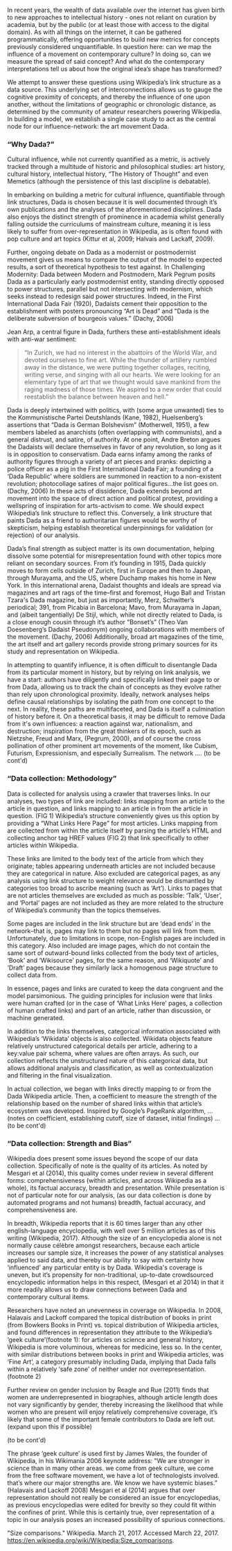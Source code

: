 In recent years, the wealth of data available over the internet has given birth to new approaches to intellectual history - ones not reliant on curation by academia, but by the public (or at least those with access to the digital domain). As with all things on the internet, it can be gathered programmatically, offering opportunities to build new metrics for concepts previously considered unquantifiable. In question here: can we map the influence of a movement on contemporary culture? In doing so, can we measure the spread of said concept? And what do the contemporary interpretations tell us about how the original idea’s shape has transformed?

We attempt to answer these questions using Wikipedia’s link structure as a data source. This underlying set of interconnections allows us to gauge the cognitive proximity of concepts, and thereby the influence of one upon another, without the limitations of geographic or chronologic distance, as determined by the community of amateur researchers powering Wikipedia. In building a model, we establish a single case study to act as the central node for our influence-network: the art movement Dada.

### “Why Dada?”

Cultural influence, while not currently quantified as a metric, is actively tracked through a multitude of historic and philosophical studies: art history, cultural history, intellectual history, “The History of Thought” and even Memetics (although the persistence of this last discipline is debatable).

In embarking on building a metric for cultural influence, quantifiable through link structures, Dada is chosen because it is well documented through it’s own publications and the analyses of the aforementioned disciplines. Dada also enjoys the distinct strength of prominence in academia whilst generally falling outside the curriculums of mainstream culture, meaning it is less likely to suffer from over-representation in Wikipedia, as is often found with pop culture and art topics (Kittur et al, 2009; Halvais and Lackaff, 2009).

Further, ongoing debate on Dada as a modernist or postmodernist movement gives us means to compare the output of the model to expected results, a sort of theoretical hypothesis to test against. In Challenging Modernity: Dada between Modern and Postmodern, Mark Pegrum posits Dada as a particularly early postmodernist entity, standing directly opposed to power structures, parallel but not intersecting with modernism, which seeks instead to redesign said power structures. Indeed, in the First International Dada Fair (1920), Dadaists cement their opposition to the establishment with posters pronouncing “Art is Dead” and "Dada is the deliberate subversion of bourgeois values.” (Dachy, 2006)

Jean Arp, a central figure in Dada, furthers these anti-establishment ideals with anti-war sentiment:

> “In Zurich, we had no interest in the abattoirs of the World War, and devoted ourselves to fine art. While the thunder of artillery rumbled away in the distance, we were putting together collages, reciting, writing verse, and singing with all our hearts. We were looking for an elementary type of art that we thought would save mankind from the raging madness of those times. We aspired to a new order that could reestablish the balance between heaven and hell.”

Dada is deeply intertwined with politics, with (some argue unwanted) ties to the Kommunistische Partei Deutshlands (Kane, 1982), Huelsenberg’s assertions that “Dada is German Bolshevism” (Motherwell, 1951), a few members labeled as anarchists (often overlapping with communists), and a general distrust, and satire, of authority. At one point, Andre Breton argues the Dadaists will declare themselves in favor of any revolution, so long as it is in opposition to conservatism. Dada earns infamy among the ranks of authority figures through a variety of art pieces and pranks: depicting a police officer as a pig in the First International Dada Fair; a founding of a ‘Dada Republic’ where soldiers are summoned in reaction to a non-existent revolution; photocollage satires of major political figures...the list goes on. (Dachy, 2006) In these acts of dissidence, Dada extends beyond art movement into the space of direct action and political protest, providing a wellspring of inspiration for arts-activism to come. We should expect Wikipedia’s link structure to reflect this. Conversely, a link structure that paints Dada as a friend to authoritarian figures would be worthy of skepticism, helping establish theoretical underpinnings for validation (or rejection) of our analysis.

Dada’s final strength as subject matter is its own documentation, helping dissolve some potential for misrepresentation found with other topics more reliant on secondary sources. From it’s founding in 1915, Dada quickly moves to form cells outside of Zurich, first in Europe and then to Japan, through Murayama, and the US, where Duchamp makes his home in New York. In this international arena, Dadaist thoughts and ideals are spread via magazines and art rags of the time–first and foremost, Hugo Ball and Tristan Tzara's Dada magazine, but just as importantly, Merz, Schwitter’s periodical; 391, from Picabia in Barcelona; Mavo, from Murayama in Japan, and (albeit tangentially) De Stijl, which, while not directly related to Dada, is a close enough cousin through it’s author “Bonset’s” (Theo Van Doesenberg’s Dadaist Pseudonym) ongoing collaborations with members of the movement. (Dachy, 2006) Additionally, broad art magazines of the time, the art itself and art gallery records provide strong primary sources for its study and representation on Wikipedia.

In attempting to quantify influence, it is often difficult to disentangle Dada from its particular moment in history, but by relying on link analysis, we have a start: authors have diligently and specifically linked their page to or from Dada, allowing us to track the chain of concepts as they evolve rather than rely upon chronological proximity. Ideally, network analyses helps define causal relationships by isolating the path from one concept to the next. In reality, these paths are multifaceted, and Dada is itself a culmination of history before it. On a theoretical basis, it may be difficult to remove Dada from it's own influences: a reaction against war, nationalism, and destruction; inspiration from the great thinkers of its epoch, such as Nietzshe, Freud and Marx, (Pegrum, 2000), and of course the cross pollination of other prominent art movements of the moment, like Cubism, Futurism, Expressionism, and especially Surrealism. The network …. (to be cont'd)


### “Data collection: Methodology”

Data is collected for analysis using a crawler that traverses links. In our analyses, two types of link are included: links mapping from an article to the article in question, and links mapping to an article in from the article in question. (FIG 1) Wikipedia’s structure conveniently gives us this option by providing a “What Links Here Page” for most articles. Links mapping from are collected from within the article itself by parsing the article’s HTML and collecting anchor tag HREF values (FIG 2) that link specifically to other articles within Wikipedia.

These links are limited to the body text of the article from which they originate; tables appearing underneath articles are not included because they are categorical in nature. Also excluded are categorical pages, as any analysis using link structure to weight relevance would be dismantled by categories too broad to ascribe meaning (such as ‘Art’). Links to pages that are not articles themselves are excluded as much as possible: ‘Talk’, ‘User’, and ‘Portal’ pages are not included as they are more related to the structure of Wikipedia’s community than the topics themselves.

Some pages are included in the link structure but are ‘dead ends’ in the network–that is, pages may link to them but no pages will link from them. Unfortunately, due to limitations in scope, non-English pages are included in this category. Also included are image pages, which do not contain the same sort of outward-bound links collected from the body text of articles, ‘Book’ and ‘Wikisource’ pages, for the same reason, and ‘Wikiquote’ and ‘Draft’ pages because they similarly lack a homogenous page structure to collect data from.

In essence, pages and links are curated to keep the data congruent and the model parsimonious. The guiding principles for inclusion were that links were human crafted (or in the case of ‘What Links Here’ pages, a collection of human crafted links) and part of an article, rather than discussion, or machine generated.

In addition to the links themselves, categorical information associated with Wikipedia’s ‘Wikidata’ objects is also collected. Wikidata objects feature relatively unstructured categorical details per article, adhering to a key:value pair schema, where values are often arrays. As such, our collection reflects the unstructured nature of this categorical data, but allows additional analysis and classification, as well as contextualization and filtering in the final visualization.

In actual collection, we began with links directly mapping to or from the Dada Wikipedia article. Then, a coefficient to measure the strength of the relationship based on the number of shared links within that article’s ecosystem was developed. Inspired by Google’s PageRank algorithm, … (notes on coefficient, establishing cutoff, size of dataset, initial findings) … (to be cont'd)


### “Data collection: Strength and Bias”

Wikipedia does present some issues beyond the scope of our data collection. Specifically of note is the quality of its articles. As noted by Mesgari et al (2014), this quality comes under review in several different forms: comprehensiveness (within articles, and across Wikipedia as a whole), its factual accuracy, breadth and presentation. While presentation is not of particular note for our analysis, (as our data collection is done by automated programs and not humans) breadth, factual accuracy, and comprehensiveness are.

In breadth, Wikipedia reports that it is 60 times larger than any other english-language encyclopedia, with well over 5 million articles as of this writing (Wikipedia, 2017). Although the size of an encyclopedia alone is not normally cause célèbre amongst researchers, because each article increases our sample size, it increases the power of any statistical analyses applied to said data, and thereby our ability to say with certainty how ‘influenced’ any particular entity is by Dada. Wikipedia's coverage is uneven, but it’s propensity for non-traditional, up-to-date crowdsourced encyclopedic information helps in this respect, (Mesgari et al 2014) in that it more readily allows us to draw connections between Dada and contemporary cultural items.

Researchers have noted an unevenness in coverage on Wikipedia. In 2008, Halavais and Lackoff compared the topical distribution of books in print (from Bowkers Books in Print) vs. topical distribution of Wikipedia articles, and found differences in representation they attribute to the Wikipedia’s ‘geek culture’(footnote 1): for articles on science and general history, Wikipedia is more voluminous, whereas for medicine, less so. In the center, with similar distributions between books in print and Wikipedia articles, was ‘Fine Art’, a category presumably including Dada, implying that Dada falls within a relatively ‘safe zone’ of neither under nor overrepresentation.(footnote 2)

Further review on gender inclusion by Reagle and Rue (2011) finds that women are underrepresented in biographies, although article length does not vary significantly by gender, thereby increasing the likelihood that while women who are present will enjoy relatively comprehensive coverage, it’s likely that some of the important female contributors to Dada are left out. (expand upon this if possible)

(to be cont'd)

The phrase ‘geek culture’ is used first by James Wales, the founder of Wikipedia, in his Wikimania 2006 keynote address: "We are stronger in science than in many other areas. we come from geek culture, we come from the free software movement, we have a lot of technologists involved. that’s where our major strengths are. We know we have systemic biases.” (Halavais and Lackoff 2008)
Mesgari et al (2014) argues that over representation should not really be considered an issue for encyclopedias, as previous encyclopedias were edited for brevity so they could fit within the confines of print. While this is certainly true, over representation of a topic in our analysis poses an increased possibility of spurious connections.

"Size comparisons." Wikipedia. March 21, 2017. Accessed March 22, 2017. https://en.wikipedia.org/wiki/Wikipedia:Size_comparisons.
